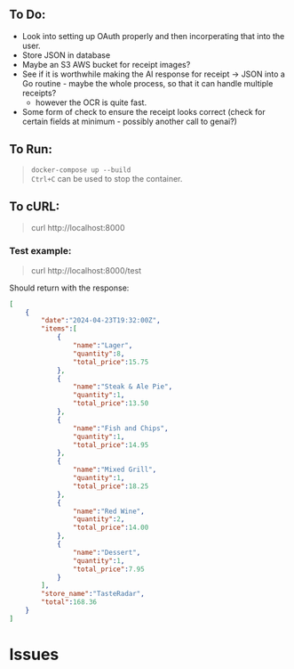 ## To Do:
- Look into setting up OAuth properly and then incorperating that into the user.
- Store JSON in database
- Maybe an S3 AWS bucket for receipt images?
- See if it is worthwhile making the AI response for receipt -> JSON into a Go routine - maybe the whole process,
 so that it can handle multiple receipts?
    - however the OCR is quite fast.
- Some form of check to ensure the receipt looks correct (check for certain fields at minimum - possibly another call to genai?)

## To Run:  
> `docker-compose up --build`  
`Ctrl+C` can be used to stop the container.  

## To cURL:  
> curl http://localhost:8000 

### Test example:
> curl http://localhost:8000/test

Should return with the response:
```json
[
    {
        "date":"2024-04-23T19:32:00Z",
        "items":[
            {
                "name":"Lager",
                "quantity":8,
                "total_price":15.75
            },
            {
                "name":"Steak & Ale Pie",
                "quantity":1,
                "total_price":13.50
            },
            {
                "name":"Fish and Chips",
                "quantity":1,
                "total_price":14.95
            },
            {
                "name":"Mixed Grill",
                "quantity":1,
                "total_price":18.25
            },
            {
                "name":"Red Wine",
                "quantity":2,
                "total_price":14.00
            },
            {
                "name":"Dessert",
                "quantity":1,
                "total_price":7.95
            }
        ],
        "store_name":"TasteRadar",
        "total":168.36
    }
]
```

# Issues
